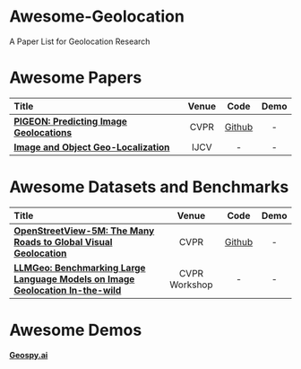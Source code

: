 # Awesome-Geolocation
A Paper List for Geolocation Research

# Awesome Papers

|  Title  |   Venue  |   Code   |   Demo   |
|:--------|:--------:|:--------:|:--------:|
| [**PIGEON: Predicting Image Geolocations**](https://arxiv.org/abs/2307.05845) | CVPR | [Github](https://github.com/LukasHaas/PIGEON) | - |
| [**Image and Object Geo-Localization**](https://link.springer.com/article/10.1007/s11263-023-01942-3) | IJCV | - | - |



# Awesome Datasets and Benchmarks

|  Title  |   Venue  |   Code   |   Demo   |
|:--------|:--------:|:--------:|:--------:|
| [**OpenStreetView-5M: The Many Roads to Global Visual Geolocation**](https://arxiv.org/pdf/2404.18873) | CVPR | [Github](https://github.com/gastruc/osv5m) | - |
| [**LLMGeo: Benchmarking Large Language Models on Image Geolocation In-the-wild**](https://arxiv.org/pdf/2405.20363) | CVPR Workshop | - | - |

# Awesome Demos

[**Geospy.ai**](https://geospy.ai/)
